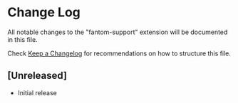 # Change Log

All notable changes to the "fantom-support" extension will be documented in this file.

Check [Keep a Changelog](http://keepachangelog.com/) for recommendations on how to structure this file.

## [Unreleased]

- Initial release